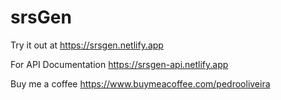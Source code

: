 # srsGen

Try it out at
https://srsgen.netlify.app

For API Documentation
https://srsgen-api.netlify.app

Buy me a coffee
https://www.buymeacoffee.com/pedrooliveira
